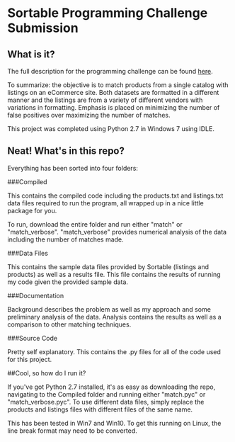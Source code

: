 # Sortable Programming Challenge Submission

## What is it?

The full description for the programming challenge can be found [here](http://sortable.com/challenge/).

To summarize: the objective is to match products from a single catalog with listings on an eCommerce site. Both datasets are formatted in a different manner and the listings are from a variety of different vendors with variations in formatting. Emphasis is placed on minimizing the number of false positives over maximizing the number of matches.

This project was completed using Python 2.7 in Windows 7 using IDLE.

## Neat! What's in this repo?

Everything has been sorted into four folders:

###Compiled

This contains the compiled code including the products.txt and listings.txt data files required to run the program, all wrapped up in a nice little package for you.

To run, download the entire folder and run either "match" or "match_verbose". "match_verbose" provides numerical analysis of the data including the number of matches made.

###Data Files

This contains the sample data files provided by Sortable (listings and products) as well as a results file. This file contains the results of running my code given the provided sample data.

###Documentation

Background describes the problem as well as my approach and some preliminary analysis of the data. Analysis contains the results as well as a comparison to other matching techniques.

###Source Code

Pretty self explanatory. This contains the .py files for all of the code used for this project.

##Cool, so how do I run it?

If you've got Python 2.7 installed, it's as easy as downloading the repo, navigating to the Compiled folder and running either "match.pyc" or "match_verbose.pyc". To use different data files, simply replace the products and listings files with different files of the same name.

This has been tested in Win7 and Win10. To get this running on Linux, the line break format may need to be converted.
